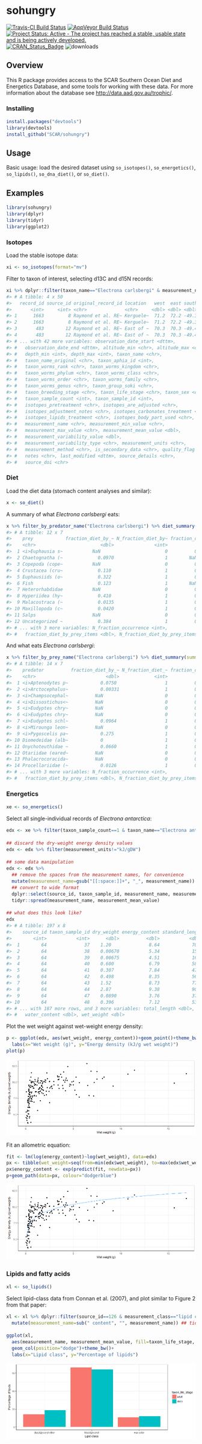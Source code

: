 
<!-- README.md is generated from README.Rmd. Please edit that file -->
sohungry
========

[![Travis-CI Build Status](https://travis-ci.org/SCAR/sohungry.svg?branch=master)](https://travis-ci.org/SCAR/sohungry) [![AppVeyor Build Status](https://ci.appveyor.com/api/projects/status/github/SCAR/sohungry?branch=master&svg=true)](https://ci.appveyor.com/project/SCAR/sohungry)
[![Project Status: Active - The project has reached a stable, usable state and is being actively developed.](http://www.repostatus.org/badges/latest/active.svg)](http://www.repostatus.org/#active)
[![CRAN_Status_Badge](http://www.r-pkg.org/badges/version/sohungry)](http://cran.r-project.org/web/packages/sohungry)
![downloads](http://cranlogs.r-pkg.org/badges/grand-total/sohungry)

Overview
--------

This R package provides access to the SCAR Southern Ocean Diet and Energetics Database, and some tools for working with these data. For more information about the database see <http://data.aad.gov.au/trophic/>.

### Installing

``` r
install.packages("devtools")
library(devtools)
install_github("SCAR/sohungry")
```

Usage
-----

Basic usage: load the desired dataset using `so_isotopes()`, `so_energetics()`, `so_lipids()`, `so_dna_diet()`, or `so_diet()`.

Examples
--------

``` r
library(sohungry)
library(dplyr)
library(tidyr)
library(ggplot2)
```

### Isotopes

Load the stable isotope data:

``` r
xi <- so_isotopes(format="mv")
```

Filter to taxon of interest, selecting d13C and d15N records:

``` r
xi %>% dplyr::filter(taxon_name=="Electrona carlsbergi" & measurement_name %in% c("delta_13C", "delta_15N"))
#> # A tibble: 4 x 50
#>   record_id source_id original_record_id location   west  east south north
#>       <int>     <int> <chr>              <chr>     <dbl> <dbl> <dbl> <dbl>
#> 1      1663         8 Raymond et al. RE~ Kerguele~  71.2  72.2 -49.3 -49.1
#> 2      1663         8 Raymond et al. RE~ Kerguele~  71.2  72.2 -49.3 -49.1
#> 3       483        12 Raymond et al. RE~ East of ~  70.3  70.3 -49.4 -49.4
#> 4       483        12 Raymond et al. RE~ East of ~  70.3  70.3 -49.4 -49.4
#> # ... with 42 more variables: observation_date_start <dttm>,
#> #   observation_date_end <dttm>, altitude_min <chr>, altitude_max <chr>,
#> #   depth_min <int>, depth_max <int>, taxon_name <chr>,
#> #   taxon_name_original <chr>, taxon_aphia_id <int>,
#> #   taxon_worms_rank <chr>, taxon_worms_kingdom <chr>,
#> #   taxon_worms_phylum <chr>, taxon_worms_class <chr>,
#> #   taxon_worms_order <chr>, taxon_worms_family <chr>,
#> #   taxon_worms_genus <chr>, taxon_group_soki <chr>,
#> #   taxon_breeding_stage <chr>, taxon_life_stage <chr>, taxon_sex <chr>,
#> #   taxon_sample_count <int>, taxon_sample_id <int>,
#> #   isotopes_pretreatment <chr>, isotopes_are_adjusted <chr>,
#> #   isotopes_adjustment_notes <chr>, isotopes_carbonates_treatment <chr>,
#> #   isotopes_lipids_treatment <chr>, isotopes_body_part_used <chr>,
#> #   measurement_name <chr>, measurement_min_value <chr>,
#> #   measurement_max_value <chr>, measurement_mean_value <dbl>,
#> #   measurement_variability_value <dbl>,
#> #   measurement_variability_type <chr>, measurement_units <chr>,
#> #   measurement_method <chr>, is_secondary_data <chr>, quality_flag <chr>,
#> #   notes <chr>, last_modified <dttm>, source_details <chr>,
#> #   source_doi <chr>
```

### Diet

Load the diet data (stomach content analyses and similar):

``` r
x <- so_diet()
```

A summary of what *Electrona carlsbergi* eats:

``` r
x %>% filter_by_predator_name("Electrona carlsbergi") %>% diet_summary(summary_type="prey")
#> # A tibble: 12 x 7
#>    prey            fraction_diet_by_~ N_fraction_diet_by~ fraction_occurr~
#>    <chr>                        <dbl>               <int>            <dbl>
#>  1 <i>Euphausia s~           NaN                        0          0.0190 
#>  2 Chaetognatha (~             0.0970                   1        NaN      
#>  3 Copepoda (cope~           NaN                        0          0.0483 
#>  4 Crustacea (cru~             0.110                    1          0.411  
#>  5 Euphausiids (o~             0.322                    1          0.0977 
#>  6 Fish                        0.123                    1        NaN      
#>  7 Heterorhabdidae           NaN                        0          0.00630
#>  8 Hyperiidea (hy~             0.410                    1          0.204  
#>  9 Malacostraca (~             0.0135                   1          0.200  
#> 10 Maxillopoda (c~             0.0420                   1          0.104  
#> 11 Salps                     NaN                        0          0.202  
#> 12 Uncategorized ~             0.384                    1          0.411  
#> # ... with 3 more variables: N_fraction_occurrence <int>,
#> #   fraction_diet_by_prey_items <dbl>, N_fraction_diet_by_prey_items <int>
```

And what eats *Electrona carlsbergi*:

``` r
x %>% filter_by_prey_name("Electrona carlsbergi") %>% diet_summary(summary_type="predators")
#> # A tibble: 14 x 7
#>    predator          fraction_diet_by_~ N_fraction_diet_~ fraction_occurr~
#>    <chr>                          <dbl>             <int>            <dbl>
#>  1 <i>Aptenodytes p~            0.0750                  1          0.236  
#>  2 <i>Arctocephalus~            0.00331                 1          0.0503 
#>  3 <i>Champsocephal~          NaN                       0          0.00213
#>  4 <i>Dissostichus<~          NaN                       0          0.00710
#>  5 <i>Eudyptes chry~          NaN                       0          0.0540 
#>  6 <i>Eudyptes chry~          NaN                       0          0.0630 
#>  7 <i>Eudyptes schl~            0.0964                  1          0.204  
#>  8 <i>Mirounga leon~          NaN                       0          0.0920 
#>  9 <i>Pygoscelis pa~            0.275                   1          0.184  
#> 10 Diomedeidae (alb~            0                       1          0.0318 
#> 11 Onychoteuthidae ~            0.0660                  1          0.153  
#> 12 Otariidae (eared~          NaN                       0          0.0420 
#> 13 Phalacrocoracida~          NaN                       0          0.00900
#> 14 Procellariidae (~            0.0126                  1          0.0824 
#> # ... with 3 more variables: N_fraction_occurrence <int>,
#> #   fraction_diet_by_prey_items <dbl>, N_fraction_diet_by_prey_items <int>
```

### Energetics

``` r
xe <- so_energetics()
```

Select all single-individual records of *Electrona antarctica*:

``` r
edx <- xe %>% filter(taxon_sample_count==1 & taxon_name=="Electrona antarctica")

## discard the dry-weight energy density values
edx <- edx %>% filter(measurement_units!="kJ/gDW")

## some data manipulation
edx <- edx %>%
  ## remove the spaces from the measurement names, for convenience
  mutate(measurement_name=gsub("[[:space:]]+", "_", measurement_name)) %>%
  ## convert to wide format
  dplyr::select(source_id, taxon_sample_id, measurement_name, measurement_mean_value) %>%
  tidyr::spread(measurement_name, measurement_mean_value)

## what does this look like?
edx
#> # A tibble: 197 x 8
#>    source_id taxon_sample_id dry_weight energy_content standard_length
#>        <int>           <int>      <dbl>          <dbl>           <dbl>
#>  1        64              37    1.20              8.64            70.0
#>  2        64              38    0.00670           5.34            15.0
#>  3        64              39    0.00675           4.51            16.0
#>  4        64              40    0.600             6.79            58.0
#>  5        64              41    0.307             7.84            47.0
#>  6        64              42    0.498             8.35            56.0
#>  7        64              43    1.52              8.73            77.0
#>  8        64              44    2.87              9.38            90.0
#>  9        64              47    0.0890            3.76            37.0
#> 10        64              48    0.396             7.12            53.0
#> # ... with 187 more rows, and 3 more variables: total_length <dbl>,
#> #   water_content <dbl>, wet_weight <dbl>
```

Plot the wet weight against wet-weight energy density:

``` r
p <- ggplot(edx, aes(wet_weight, energy_content))+geom_point()+theme_bw()+
  labs(x="Wet weight (g)", y="Energy density (kJ/g wet weight)")
plot(p)
```

![](vignettes/README-ea_plot1-1.png)

Fit an allometric equation:

``` r
fit <- lm(log(energy_content)~log(wet_weight), data=edx)
px <- tibble(wet_weight=seq(from=min(edx$wet_weight), to=max(edx$wet_weight), length.out=51))
px$energy_content <- exp(predict(fit, newdata=px))
p+geom_path(data=px, colour="dodgerblue")
```

![](vignettes/README-ea_plot2-1.png)

### Lipids and fatty acids

``` r
xl <- so_lipids()
```

Select lipid-class data from Connan et al. (2007), and plot similar to Figure 2 from that paper:

``` r
xl <- xl %>% dplyr::filter(source_id==126 & measurement_class=="lipid class") %>%
  mutate(measurement_name=sub(" content", "", measurement_name)) ## tidy the names a little

ggplot(xl,
  aes(measurement_name, measurement_mean_value, fill=taxon_life_stage, group=taxon_life_stage))+
  geom_col(position="dodge")+theme_bw()+
  labs(x="Lipid class", y="Percentage of lipids")
```

![](vignettes/README-lip_plot1-1.png)
